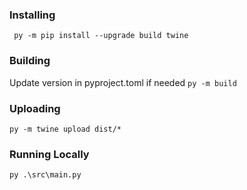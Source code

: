 
### Installing
``` py -m pip install --upgrade build twine```

### Building
Update version in pyproject.toml if needed
```py -m build```

### Uploading
```py -m twine upload dist/*```

### Running Locally
```py .\src\main.py ```
